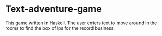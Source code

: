 # Text-adventure-game
This game written in Haskell. The user enters text to move around in the rooms to find the box of lps for the record business.
